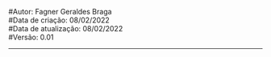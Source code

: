 #Autor: Fagner Geraldes Braga  
#Data de criação: 08/02/2022  
#Data de atualização: 08/02/2022  
#Versão: 0.01  
***
